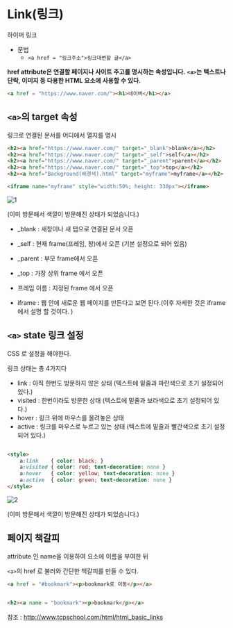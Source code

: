 # Link(링크)

하이퍼 링크

+ 문법
    + `<a href = "링크주소">링크대변할 글</a>`

**href attribute은 연결할 페이지나 사이트 주고를 명시하는 속성입니다.**
**`<a>`는 텍스트나 단락, 이미지 등 다용한 HTML 요소에 사용할 수 있다.**

```html
<a href = "https://www.naver.com/"><h1>네이버</h1></a>
```


## `<a>`의 target 속성

링크로 연결된 문서를 어디에서 열지를 명시

```html
<h2><a href="https://www.naver.com/" target="_blank">blank</a></h2>
<h2><a href="https://www.naver.com/" target="_self">self</a></h2>
<h2><a href="https://www.naver.com/" target="_parent">parent</a></h2>
<h2><a href="https://www.naver.com/" target="_top">top</a></h2>
<h2><a href="Background(배경색).html" target="myframe">myframe</a></h2>

<iframe name="myframe" style="width:50%; height: 330px"></iframe>
```


![1](https://user-images.githubusercontent.com/38696775/153709133-a9cdf0e1-870f-44fd-b3c3-25e2a3785098.png)

(이미 방문해서 색깔이 방문해진 상태가 되었습니다.)

+ _blank : 새창이나 새 탭으로 연결된 문서 오픈
+ _self : 현재 frame(프레임, 창)에서 오픈 (기본 설정으로 되어 있음)    
+ _parent : 부모 frame에서 오픈
+ _top : 가장 상위 frame 에서 오픈
+ 프레임 이름 : 지정된 frame 에서 오픈


+ iframe : 웹 안에 새로운 웹 페이지를 만든다고 보면 된다.(이후 자세한 것은 iframe 에서 설명 할 것이다. )


## `<a>` state 링크 설정

CSS 로 설정을 해야한다.

링크 상태는 총 4가지다

+ link : 아직 한번도 방문하지 않은 상태 (텍스트에 밑줄과 파란색으로 초기 설정되어 있다.)
+ visited : 한번이라도 방문한 상태 (텍스트에 밑줄과 보라색으로 초기 설정되어 있다.)
+ hover : 링크 위에 마우스를 올려놓은 상태 
+ active : 링크를 마우스로 누르고 있는 상태 (텍스트에 밑줄과 빨간색으로 초기 설정되어 있다.)

```html

<style>
    a:link    { color: black; }
    a:visited { color: red; text-decoration: none }
    a:hover   { color: yellow; text-decoration: none }
    a:active  { color: green; text-decoration: none }
</style>

```

![2](https://user-images.githubusercontent.com/38696775/153709155-2d614d58-8c76-4f65-91f6-c0a1a47f31b7.png)

(이미 방문해서 색깔이 방문해진 상태가 되었습니다.)


## 페이지 책갈피
attribute 인 name을 이용하여 요소에 이름을 부여한 뒤

`<a>`의 href 로 불러와 간단한 책갈피를 만들 수 있다.

```html
<a href = "#bookmark"><p>bookmark로 이동</p></a>


<h2><a name = "bookmark"><p>bookmark</p></a>
```

참조 : http://www.tcpschool.com/html/html_basic_links

